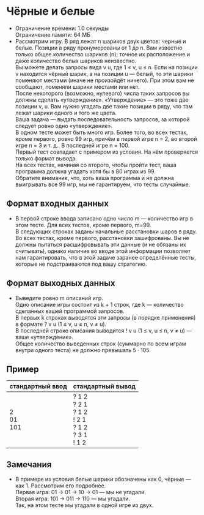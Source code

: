 # Чёрные и белые
* Ограничение времени: 1.0 секунды\
Ограничение памяти: 64 МБ
* Рассмотрим игру. В ряд лежат n шариков двух цветов: черные и белые. Позиции в ряду пронумерованы от 1 до n. Вам известно только общее количество шариков (n); точное их расположение и даже количество белых шариков неизвестно. \
Вы можете делать запросы вида v u, где 1 ≤ v, u ≤ n. Если на позиции v находится чёрный шарик, а на позиции u — белый, то эти шарики поменяют местами (иначе не произойдёт ничего). При этом вам не сообщают, поменяли шарики местами или нет. \
После некоторого (возможно, нулевого) числа таких запросов вы должны сделать «утверждение». «Утверждение» — это тоже две позиции v, u. Вам нужно угадать две такие позиции в ряду, что там лежат шарики одного и того же цвета. \
Ваша задача — выдать последовательность запросов, за которой следует ровно одно «утверждение». \
В одном тесте может быть много игр. Более того, во всех тестах, кроме первого, ровно 99 игр, причём в первой игре n = 2, во второй игре n = 3 и т. д.. В последней игре n = 100. \
Первый тест совпадает с примером из условия. На нём проверяется только формат вывода. \
На всех тестах, начиная со второго, чтобы пройти тест, ваша программа должна угадать хотя бы в 80 играх из 99. \
Обратите внимание, что, хоть ваша программа и не должна выигрывать все 99 игр, мы не гарантируем, что тесты случайные.

## Формат входных данных
* В первой строке ввода записано одно число m — количество игр в этом тесте. Для всех тестов, кроме первого, m=99. \
В следующих строках заданы начальные расстановки шаров в ряду. Во всех тестах, кроме первого, расстановки зашифрованы. Вы не должны пытаться расшифровывать эти данные (и не обязаны их считывать), однако наличие во вводе этой информации позволяет нам гарантировать, что в этой задаче заранее определённые тесты, которые не подстраиваются под вашу стратегию.

## Формат выходных данных
* Выведите ровно m описаний игр. \
Одно описание игры состоит из k + 1 строк, где k — количество сделанных вашей программой запросов. \
В первых k строках выводятся эти запросы (в порядке применения) в формате ? v u (1 ≤ v, u ≤ n, v ≠ u). \
В последней строке описания выводится ! v u (1 ≤ v, u ≤ n, v ≠ u) — ваше «утверждение». \
Общее количество выведенных строк (суммарно по всем играм внутри одного теста) не должно превышать 5 · 105.

## Пример
|стандартный ввод|стандартный вывод|
|-|-|
|2<br>01<br>101|? 1 2<br>? 2 1<br>? 1 2<br>! 2 1<br>? 1 2<br>? 3 1<br>! 1 2|
## Замечания
* В примере из условия белые шарики обозначены как 0, чёрные — как 1. Рассмотрим его подробнее. \
Первая игра: 01 → 01 → 10 → 01 — мы не угадали. \
Вторая игра: 101 → 011 → 110 — мы угадали. \
Так, на этом тесте мы угадали в одной игре из двух.